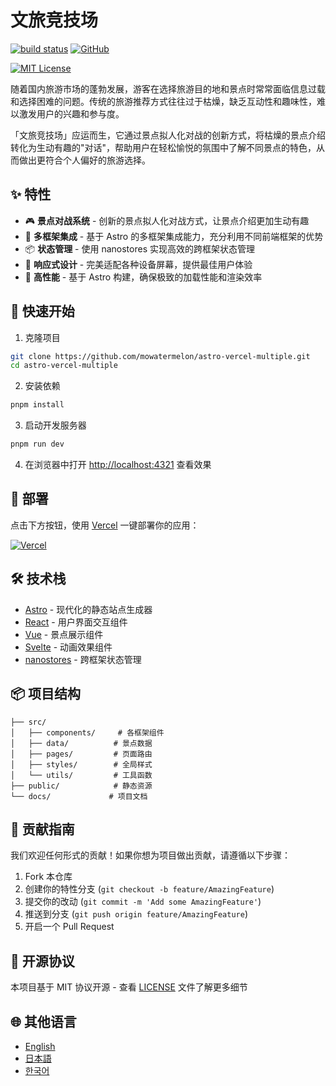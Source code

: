 # 文旅竞技场

[![build status](https://img.shields.io/badge/部署-Vercel-blue)](https://https://astro-battle-plum.vercel.app/)
[![GitHub](https://img.shields.io/badge/GitHub-仓库-green)](https://github.com/mowatermelon/astro-vercel-multiple)

[![MIT License](https://img.shields.io/badge/License-MIT-green.svg)](https://choosealicense.com/licenses/mit/)

随着国内旅游市场的蓬勃发展，游客在选择旅游目的地和景点时常常面临信息过载和选择困难的问题。传统的旅游推荐方式往往过于枯燥，缺乏互动性和趣味性，难以激发用户的兴趣和参与度。

「文旅竞技场」应运而生，它通过景点拟人化对战的创新方式，将枯燥的景点介绍转化为生动有趣的"对话"，帮助用户在轻松愉悦的氛围中了解不同景点的特色，从而做出更符合个人偏好的旅游选择。

## ✨ 特性

- 🎮 **景点对战系统** - 创新的景点拟人化对战方式，让景点介绍更加生动有趣
- 🎯 **多框架集成** - 基于 Astro 的多框架集成能力，充分利用不同前端框架的优势
- 📦 **状态管理** - 使用 nanostores 实现高效的跨框架状态管理
- 🎨 **响应式设计** - 完美适配各种设备屏幕，提供最佳用户体验
- 🚀 **高性能** - 基于 Astro 构建，确保极致的加载性能和渲染效率

## 🚀 快速开始

1. 克隆项目

```bash
git clone https://github.com/mowatermelon/astro-vercel-multiple.git
cd astro-vercel-multiple
```

2. 安装依赖

```bash
pnpm install
```

3. 启动开发服务器

```bash
pnpm run dev
```

4. 在浏览器中打开 [http://localhost:4321](http://localhost:4321) 查看效果

## 🚀 部署

点击下方按钮，使用 [Vercel](https://vercel.com/new?utm_medium=default-template&filter=next.js&utm_source=github&utm_campaign=astro-vercel-multiple) 一键部署你的应用：

[![Vercel](https://vercel.com/button)](https://vercel.com/new/git/external?repository-url=https://github.com/mowatermelon/astro-vercel-multiple)

## 🛠️ 技术栈

- [Astro](https://astro.build) - 现代化的静态站点生成器
- [React](https://reactjs.org) - 用户界面交互组件
- [Vue](https://vuejs.org) - 景点展示组件
- [Svelte](https://svelte.dev) - 动画效果组件
- [nanostores](https://github.com/nanostores/nanostores) - 跨框架状态管理

## 📦 项目结构

```
├── src/
│   ├── components/     # 各框架组件
│   ├── data/          # 景点数据
│   ├── pages/         # 页面路由
│   ├── styles/        # 全局样式
│   └── utils/         # 工具函数
├── public/            # 静态资源
└── docs/             # 项目文档
```

## 🤝 贡献指南

我们欢迎任何形式的贡献！如果你想为项目做出贡献，请遵循以下步骤：

1. Fork 本仓库
2. 创建你的特性分支 (`git checkout -b feature/AmazingFeature`)
3. 提交你的改动 (`git commit -m 'Add some AmazingFeature'`)
4. 推送到分支 (`git push origin feature/AmazingFeature`)
5. 开启一个 Pull Request

## 📄 开源协议

本项目基于 MIT 协议开源 - 查看 [LICENSE](LICENSE) 文件了解更多细节

## 🌐 其他语言

- [English](README.md)
- [日本語](README.ja.md)
- [한국어](README.ko.md)